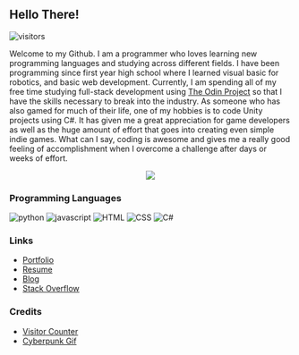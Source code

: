 ## Hello There!

![visitors](https://visitor-badge.glitch.me/badge?page_id=GeorgeCiesinski&left_color=green&right_color=red)

Welcome to my Github. I am a programmer who loves learning new programming languages and studying across different fields. I have been programming since first year high school where I learned visual basic for robotics, and basic web development. Currently, I am spending all of my free time studying full-stack development using [The Odin Project](https://www.theodinproject.com) so that I have the skills necessary to break into the industry. As someone who has also gamed for much of their life, one of my hobbies is to code Unity projects using C#. It has given me a great appreciation for game developers as well as the huge amount of effort that goes into creating even simple indie games. What can I say, coding is awesome and gives me a really good feeling of accomplishment when I overcome a challenge after days or weeks of effort.

<p align="center">
  <img src="https://media4.giphy.com/media/pVGsAWjzvXcZW4ZBTE/giphy.gif?cid=ecf05e477ncsqyzqe178nyriskss3ddzik0veg8c7uno1px1&rid=giphy.gif&ct=g">
</p>

### Programming Languages

![python](https://img.shields.io/badge/Python-3.x-blue)
![javascript](https://img.shields.io/badge/Javascript-ES2015-yellow)
![HTML](https://img.shields.io/badge/HTML-5-red)
![CSS](https://img.shields.io/badge/CSS-3-blue)
![C#](https://img.shields.io/badge/C%23-9-indigo)

### Links

* [Portfolio](https://georgeciesinski.me/)
* [Resume](https://georgeciesinski.me/resume/)
* [Blog](https://georgeciesinski.me/blog/)
* [Stack Overflow](https://stackoverflow.com/users/2665812/georgeciesinski)

### Credits

* [Visitor Counter](https://visitor-badge.glitch.me/#)
* [Cyberpunk Gif](https://giphy.com/gifs/perfect-loops-pVGsAWjzvXcZW4ZBTE)
